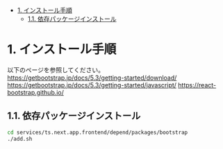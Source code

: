 - [1. インストール手順](#1-インストール手順)
  - [1.1. 依存パッケージインストール](#11-依存パッケージインストール)


# 1. インストール手順

以下のページを参照してください。  
https://getbootstrap.jp/docs/5.3/getting-started/download/
https://getbootstrap.jp/docs/5.3/getting-started/javascript/
https://react-bootstrap.github.io/

## 1.1. 依存パッケージインストール

```sh
cd services/ts.next.app.frontend/depend/packages/bootstrap
./add.sh
```